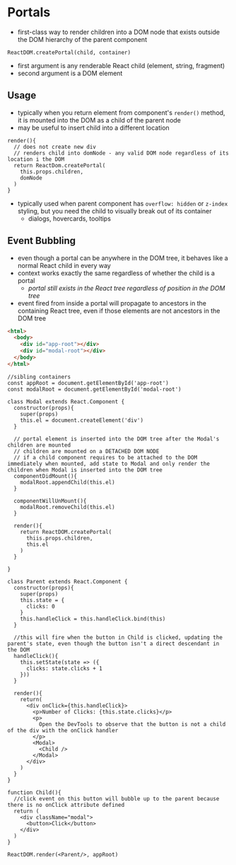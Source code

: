 # Portals
* first-class way to render children into a DOM node that exists outside the DOM hierarchy of the parent component
```JS
ReactDOM.createPortal(child, container)
```
* first argument is any renderable React child (element, string, fragment)
* second argument is a DOM element

## Usage
* typically when you return element from component's `render()` method, it is mounted into the DOM as a child of the parent node
* may be useful to insert child into a different location
```JS
render(){
  // does not create new div
  // renders child into domNode - any valid DOM node regardless of its location i the DOM  
  return ReactDom.createPortal(
    this.props.children,
    domNode
  )
}
```
* typically used when parent component has `overflow: hidden` or `z-index` styling, but you need the child to visually break out of its container
  * dialogs, hovercards, tooltips

## Event Bubbling
* even though a portal can be anywhere in the DOM tree, it behaves like a normal React child in every way
* context works exactly the same regardless of whether the child is a portal
  * _portal still exists in the React tree regardless of position in the DOM tree_
* event fired from inside a portal will propagate to ancestors in the containing React tree, even if those elements are not ancestors in the DOM tree

```HTML
<html>
  <body>
    <div id="app-root"></div>
    <div id="modal-root"></div>
  </body>
</html>
```

```JS
//sibling containers
const appRoot = document.getElementById('app-root')
const modalRoot = document.getElementById('modal-root')

class Modal extends React.Component {
  constructor(props){
    super(props)
    this.el = document.createElement('div')
  }

  // portal element is inserted into the DOM tree after the Modal's children are mounted
  // children are mounted on a DETACHED DOM NODE
  // if a child component requires to be attached to the DOM immediately when mounted, add state to Modal and only render the children when Modal is inserted into the DOM tree
  componentDidMount(){
    modalRoot.appendChild(this.el)
  }

  componentWillUnMount(){
    modalRoot.removeChild(this.el)
  }

  render(){
    return ReactDOM.createPortal(
      thiis.props.children,
      this.el
    )
  }

}

class Parent extends React.Component {
  constructor(props){
    super(props)
    this.state = {
      clicks: 0
    }
    this.handleClick = this.handleClick.bind(this)
  }

  //this will fire when the button in Child is clicked, updating the parent's state, even though the button isn't a direct descendant in the DOM
  handleClick(){
    this.setState(state => ({
      clicks: state.clicks + 1
    }))
  }

  render(){
    return(
      <div onClick={this.handleClick}>
        <p>Number of Clicks: {this.state.clicks}</p>
        <p>
          Open the DevTools to observe that the button is not a child of the div with the onClick handler
        </p>
        <Modal>
          <Child />
        </Modal>
      </div>
    )
  }
}

function Child(){
  //click event on this button will bubble up to the parent because there is no onClick attribute defined 
  return (
    <div className="modal">
      <button>Click</button>
    </div>
  )
}

ReactDOM.render(<Parent/>, appRoot)
```
